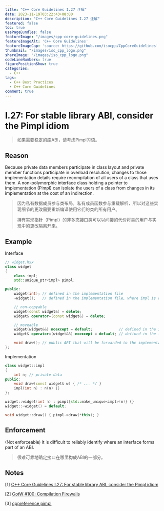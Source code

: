 ```yaml
---
title: "C++ Core Guidelines I.27 注解"
date: 2023-11-19T03:22:43+08:00
description: "C++ Core Guidelines I.27 注解"
featured: false
toc: true
usePageBundles: false
featureImage: "/images/cpp-core-guidelines.png"
featureImageAlt: 'C++ Core Guidelines'
featureImageCap: 'source: https://github.com/isocpp/CppCoreGuidelines'
thumbnail: "/images/iso_cpp_logo.png"
shareImage: "/images/iso_cpp_logo.png"
codeLineNumbers: true
figurePositionShow: true
categories:
  - C++
tags:
  - C++ Best Practices
  - C++ Core Guidelines
comment: true
---
```


# I.27: For stable library ABI, consider the Pimpl idiom

>如果需要稳定的库ABI，请考虑Pimpl习语。

## Reason

Because private data members participate in class layout and private member functions participate in overload resolution, changes to those implementation details require recompilation of all users of a class that uses them. A non-polymorphic interface class holding a pointer to implementation (Pimpl) can isolate the users of a class from changes in its implementation at the cost of an indirection.

>因为私有数据成员参与类布局，私有成员函数参与重载解析，所以对这些实现细节的更改需要重新编译使用它们的类的所有用户。
>
>持有实现指针（Pimpl）的非多态接口类可以以间接的代价将类的用户与实现中的更改隔离开来。

## Example

Interface

```c++
// widget.hxx
class widget
{
    class impl;
    std::unique_ptr<impl> pimpl;

public:
    widget(int); // defined in the implementation file
    ~widget();   // defined in the implementation file, where impl is a complete type

    // non-copyable
    widget(const widget&) = delete;
    widget& operator=(const widget&) = delete;

    // moveable
    widget(widget&&) noexcept = default;			// defined in the implementation file
    widget& operator=(widget&&) noexcept = default; // defined in the implementation file

    void draw(); // public API that will be forwarded to the implementation
};
```

Implementation

```c++
class widget::impl
{
    int n; // private data
public:
    void draw(const widget& w) { /* ... */ }
    impl(int n) : n(n) {}
};

widget::widget(int n) : pimpl{std::make_unique<impl>(n)} {}
widget::~widget() = default;

void widget::draw() { pimpl->draw(*this); }
```

## Enforcement

(Not enforceable) It is difficult to reliably identify where an interface forms part of an ABI.

>很难可靠地确定接口在哪里构成ABI的一部分。

## Notes

[1] [C++ Core Guidelines I.27: For stable library ABI, consider the Pimpl idiom](https://isocpp.github.io/CppCoreGuidelines/CppCoreGuidelines#i27-for-stable-library-abi-consider-the-pimpl-idiom)

[2] [GotW #100: Compilation Firewalls](https://herbsutter.com/gotw/_100/)

[3] [cppreference pimpl](http://en.cppreference.com/w/cpp/language/pimpl)
